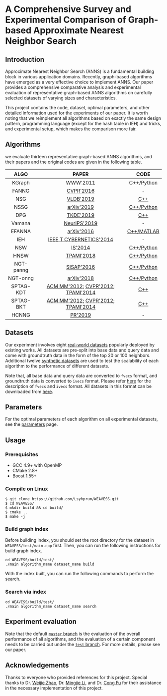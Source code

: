# A Comprehensive Survey and Experimental Comparison of Graph-based Approximate Nearest Neighbor Search

## Introduction

Approcimate Nearest Neighbor Search (ANNS) is a fundamental building block in various application domains. Recently, graph-based algorithms have emerged as a very effective choice to implement ANNS. Our paper provides a comprehensive comparative analysis and experimental evaluation of representative graph-based ANNS algorithms on carefully selected datasets of varying sizes and characteristics.

This project contains the code, dataset, optimal parameters, and other detailed information used for the experiments of our paper. It is worth noting that we reimplement all algorithms based on exactly the same design pattern, programming language (except for the hash table in IEH) and tricks, and experimental setup, which makes the comparison more fair. 

## Algorithms

we evaluate thirteen representative graph-based ANNS algorithms, and their papers and the original codes are given in the following table.

|   ALGO   |     PAPER     |   CODE   |
|:--------:|:------------:|:--------:|
|  KGraph  |  [WWW'2011](https://dl.acm.org/doi/abs/10.1145/1963405.1963487)  |  [C++/Python](https://github.com/aaalgo/kgraph)  |
|  FANNG   |  [CVPR'2016](https://www.cv-foundation.org/openaccess/content_cvpr_2016/html/Harwood_FANNG_Fast_Approximate_CVPR_2016_paper.html)  |   -   |
|  NSG        |    [VLDB'2019](http://www.vldb.org/pvldb/vol12/p461-fu.pdf)    | [C++](https://github.com/ZJULearning/nsg)      |
|  NSSG        |    [arXiv'2019](https://arxiv.org/abs/1907.06146)    |      [C++/Python](https://github.com/ZJULearning/ssg)      |
|  DPG        |    [TKDE'2019](https://ieeexplore.ieee.org/abstract/document/8681160)    | [C++](https://github.com/DBWangGroupUNSW/nns_benchmark/tree/master/algorithms/DPG) |
|  Vamana     |    [NeurIPS'2019](http://harsha-simhadri.org/pubs/DiskANN19.pdf)    |         -        |
|  EFANNA     |    [arXiv'2016](https://arxiv.org/abs/1609.07228)    | [C++/MATLAB](https://github.com/ZJULearning/ssg) |
|  IEH        |    [IEEE T CYBERNETICS'2014](https://ieeexplore.ieee.org/abstract/document/6734715/)    |        -      |
|  NSW        | [IS'2014](https://www.sciencedirect.com/science/article/abs/pii/S0306437913001300) | [C++/Python](https://github.com/kakao/n2) |
|  HNSW       | [TPAMI'2018](https://ieeexplore.ieee.org/abstract/document/8594636) | [C++/Python](https://github.com/kakao/n2) |
|  NGT-panng  | [SISAP'2016](https://link.springer.com/chapter/10.1007/978-3-319-46759-7_2) |         [C++/Python](https://github.com/yahoojapan/NGT)         |
|  NGT-onng  |    [arXiv'2018](https://arxiv.org/abs/1810.07355)    |         [C++/Python](https://github.com/yahoojapan/NGT)         |
|  SPTAG-KDT  |  [ACM MM'2012](https://dl.acm.org/doi/abs/10.1145/2393347.2393378); [CVPR'2012](https://ieeexplore.ieee.org/abstract/document/6247790); [TPAMI'2014](https://ieeexplore.ieee.org/abstract/document/6549106)  | [C++](https://github.com/microsoft/SPTAG) |
|  SPTAG-BKT  | [ACM MM'2012](https://dl.acm.org/doi/abs/10.1145/2393347.2393378); [CVPR'2012](https://ieeexplore.ieee.org/abstract/document/6247790); [TPAMI'2014](https://ieeexplore.ieee.org/abstract/document/6549106) | [C++](https://github.com/microsoft/SPTAG) |
|  HCNNG      |  [PR'2019](https://www.sciencedirect.com/science/article/abs/pii/S0031320319302730)  |-|

## Datasets

Our experiment involves eight [real-world datasets](https://github.com/Lsyhprum/WEAVESS/tree/master/dataset) popularly deployed by existing works. All datasets are pre-split into base data and query data and come with groundtruth data in the form of the top 20 or 100 neighbors. Additional twelve [synthetic datasets](https://github.com/Lsyhprum/WEAVESS/tree/master/dataset) are used to test the scalability of each algorithm to the performance of different datasets.

Note that, all base data and query data are converted to `fvecs` format, and groundtruth data is converted to `ivecs` format. Please refer [here](http://yael.gforge.inria.fr/file_format.html) for the description of `fvecs` and `ivecs` format. All datasets in this format can be downloaded from [here](https://github.com/Lsyhprum/WEAVESS/tree/master/dataset).

## Parameters

For the optimal parameters of each algorithm on all experimental datasets, see the [parameters](https://github.com/Lsyhprum/WEAVESS/tree/master/parameters) page.

## Usage

### Prerequisites

* GCC 4.9+ with OpenMP
* CMake 2.8+
* Boost 1.55+

### Compile on Linux

```shell
$ git clone https://github.com/Lsyhprum/WEAVESS.git
$ cd WEAVESS/
$ mkdir build && cd build/
$ cmake ..
$ make -j
```

### Build graph index

Before building index, you should set the root directory for the dataset in `WEAVESS/test/main.cpp` first. Then, you can run the following instructions for build graph index.

```shell
cd WEAVESS/build/test/
./main algorithm_name dataset_name build
```

With the index built, you can run the following commands to perform the search.

### Search via index

```shell
cd WEAVESS/build/test/
./main algorithm_name dataset_name search
```

## Experiment evaluation

Note that the default [`master` branch](https://github.com/Lsyhprum/WEAVESS/tree/master) is the evaluation of the overall performance of all algorithms, and the evaluation of a certain component needs to be carried out under the [`test` branch](https://github.com/Lsyhprum/WEAVESS/tree/test). For more details, please see our paper. 

## Acknowledgements

Thanks to everyone who provided references for this project. Special thanks to Dr. [Weijie Zhao](https://scholar.google.com/citations?user=c-gzOhwAAAAJ&hl=zh-CN&oi=sra), Dr. [Mingjie Li](https://scholar.google.com/citations?user=MoLSu5cAAAAJ&hl=zh-CN&oi=sra), and Dr. [Cong Fu](https://scholar.google.com/citations?user=Gvp9ErEAAAAJ&hl=zh-CN&oi=sra) for their assistance in the necessary implementation of this project.